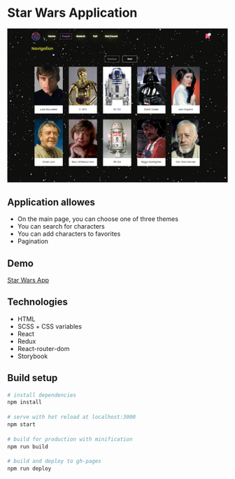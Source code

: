 # Star Wars Application

![screenshot](https://github.com/Shushoq/star-wars/blob/main/docs/demo.png)

## Application allowes

- On the main page, you can choose one of three themes
- You can search for characters
- You can add characters to favorites
- Pagination

## Demo

[Star Wars App](https://shushoq.github.io/star-wars/)

## Technologies

- HTML
- SCSS + СSS variables
- React
- Redux
- React-router-dom
- Storybook
## Build setup
```bash
# install dependencies
npm install

# serve with hot reload at localhost:3000
npm start

# build for production with minification
npm run build

# build and deploy to gh-pages
npm run deploy
```